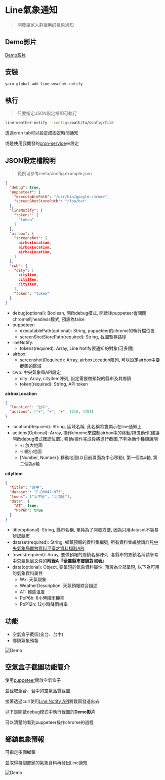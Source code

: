# Line氣象通知

> 開發給家人群組用的氣象通知

## Demo影片

[Demo影片](https://youtu.be/MxgJvlcGCiA)

## 安裝

```bash
yarn global add line-weather-notify
```

## 執行

> 只要指定JSON設定檔即可執行

```bash
line-weather-notify --config=/path/to/config/file
```

透過cron tab可以設定成固定時間通知

或是使用我開發的[cron-service](https://github.com/ciao-chung/cron-service)來設定

## JSON設定檔說明

> 範例可參考meta/config.example.json

```json
{
  "debug": true,
  "puppeteer": {
    "executablePath": "/usr/bin/google-chrome",
    "screenShotStorePath": "/foo/bar"
  },
  "lineNotify": {
    "tokens": [
      "token"
    ]
  },
  "airbox": {
    "screenshot": [
      airboxLocation,
      airboxLocation,
      airboxLocation,
    ]
  },
  "cwb": {
    "city": [
      cityItem,
      cityItem,
      cityItem,
    ],
    "token": "token"
  }
}
```

- debug(optional): Boolean, 開啟debug模式, 開啟後puppeteer會關閉chrome的headless模式, 預設為false
- puppeteer:
  - executablePath(optional): String, puppeteer的chrome的執行檔位置
  - screenShotStorePath(required): String, 截圖暫存路徑
- lineNotify:
  - tokens(required): Array, Line Notify要通知的對象(可多個)
- airbox:
  - screenshot(Required): Array, airboxLocation陣列, 可以設定airbox中要截圖的區域
- cwb: 中央氣象局API設定
  - city: Array, cityItem陣列, 設定需要做預報的縣市及其鄉鎮
  - token(required): String, API token

**airboxLocation**

```json
{
  "location": "台中",
  "actions": ["+", "+", "+", [210, 470]]
}
```

- location(Required): String, 區域名稱, 此名稱將會顯示在line通知上
- actions(Optional): Array, 操作chrome來控制airbox中的移動/拖曳動作(建議開啟debug模式確認位置), 移動/操作完成後將進行截圖,下列為動作種類說明
  - +: 放大地圖
  - -: 縮小地圖
  - [Number, Number]: 移動地圖(以目前頁面為中心移動), 第一個為x軸, 第二個為y軸



**cityItem**

```json
{
  "title": "台中",
  "dataset": "F-D0047-073",
  "towns": ["太平區", "北屯區"],
  "data": {
    "AT": true,
    "PoP6h": true
  }
}
```

- title(optional): String, 縣市名稱, 單純為了開發方便, 因為只用dataset不容易辨認縣市
- dataset(required): String, 鄉鎮預報的資料集編號, 所有資料集編號請詳見[中央氣象局開放資料平臺之資料擷取API](https://opendata.cwb.gov.tw/dist/opendata-swagger.html)
- towns(required): Array, 要做預報的鄉鎮名稱陣列, 各縣市的鄉鎮名稱請參考[中央氣象局文件](https://opendata.cwb.gov.tw/opendatadoc/CWB_Opendata_API_V1.2.pdf )的**附錄A『全臺縣市鄉鎮對照表』**
- data(optional): Object, 要呈現的氣象資料屬性, 預設為全部呈現, 以下為可用的氣象資料屬性
  - Wx: 天氣現象
  - WeatherDescription: 天氣預報綜合描述
  - AT: 體感溫度
  - PoP6h: 6小時降雨機率 
  - PoP12h: 12小時降雨機率 

## 功能

- 空氣盒子截圖(全台、台中)
- 鄉鎮氣象預報

![Demo](https://goo.gl/25kkun)

## 空氣盒子截圖功能簡介

使用[puppeteer](https://github.com/GoogleChrome/puppeteer)開啟空氣盒子

並截取全台、台中的空氣品質截圖

接著透過curl使用[Line Notify API](https://notify-bot.line.me/doc/en/)將截圖發送出去

以下是開啟debug模式中執行截圖的**Demo影片**

可以清楚的看到puppeteer操作chrome的過程

## 鄉鎮氣象預報

可指定多個鄉鎮

並取得每個鄉鎮的氣象資料再發出Line通知

![Demo](https://goo.gl/WrhKGn)